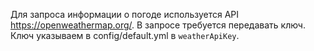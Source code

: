 Для запроса информации о погоде используется API https://openweathermap.org/. В запросе требуется передавать ключ. Ключ
указываем в config/default.yml в ```weatherApiKey```.

